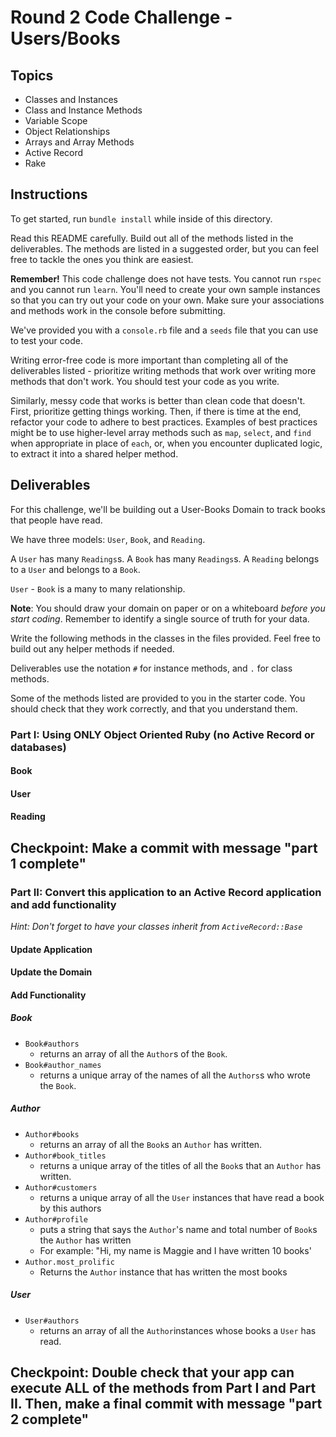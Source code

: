 # Round 2 Code Challenge - Users/Books

## Topics

- Classes and Instances
- Class and Instance Methods
- Variable Scope
- Object Relationships
- Arrays and Array Methods
- Active Record
- Rake

## Instructions

To get started, run `bundle install` while inside of this directory.

Read this README carefully. Build out all of the methods listed in the deliverables. The methods are listed in a suggested order, but you can feel free to tackle the ones you think are easiest.

**Remember!** This code challenge does not have tests. You cannot run `rspec` and you cannot run `learn`. You'll need to create your own sample instances so that you can try out your code on your own. Make sure your associations and methods work in the console before submitting.

We've provided you with a `console.rb` file and a `seeds` file that you can use to test your code.

Writing error-free code is more important than completing all of the deliverables listed - prioritize writing methods that work over writing more methods that don't work. You should test your code as you write.

Similarly, messy code that works is better than clean code that doesn't. First, prioritize getting things working. Then, if there is time at the end, refactor your code to adhere to best practices. Examples of best practices might be to use higher-level array methods such as `map`, `select`, and `find` when appropriate in place of `each`, or, when you encounter duplicated logic, to extract it into a shared helper method.

## Deliverables

For this challenge, we'll be building out a User-Books Domain to track books that people have read.

We have three models: `User`, `Book`, and `Reading`.

A `User` has many `Readings`s. A `Book` has many `Readings`s. A `Reading` belongs to a `User` and belongs to a `Book`.

`User` - `Book` is a many to many relationship.

**Note**: You should draw your domain on paper or on a whiteboard _before you start coding_. Remember to identify a single source of truth for your data.

Write the following methods in the classes in the files provided. Feel free to build out any helper methods if needed.

Deliverables use the notation `#` for instance methods, and `.` for class methods.

Some of the methods listed are provided to you in the starter code. You should check that they work correctly, and that you understand them.

### Part I: Using ONLY Object Oriented Ruby (no Active Record or databases)


#### Book

<!-- - `Book#initialize(title)` 
  - `Book` is initialized with a title (string)
  - title **cannot be** changed after the `Book` is initialized -->
<!-- - `Book#title`
  - returns the `Book`'s title -->
<!-- - `Book.all`
  - returns an array of all the `Book` instances that have been initialized -->
<!-- - `Book#readings`
  - returns an array of all the `Reading` instances for the `Book`. -->
<!-- - `Book#reader_names`
  - returns an array of the names of all the `User`s who have read the `Book`. -->

#### User

<!-- - `User#initialize(name)`
  - `User` is initialized with a name (string)
  - name **can be** changed after the User is initialized -->
<!-- - `User#name`
  - returns the `User`'s name -->
<!-- - `User.all`
  - returns an array of all the `User` instances that have been initialize -->
<!-- - `User#readings`
  - returns an array of `Reading` instances associated with the `User` instance. -->
<!-- - `User#books_read`
  - returns an array of `Book` instances that the `User` has read. -->
<!-- - `User#read_book(book)`
  - a `Book` instance is passed in as an argument
  - `User` should add that `Book` instance to it's list of books it has read `Book`s -->
<!-- - `User.scholars`
  - returns an array of all `User` instances that have read more than 2 `Book`s -->

#### Reading

<!-- - `Reading.all`
  - returns an array of all initialized `Reading` instances -->
<!-- - `Reading#user`
  - returns the `User` instance associated with the `Reading` instance -->
<!-- - `Reading#book`
  - returns the `Book` instance associated with the `Reading` instance -->


## Checkpoint: Make a commit with message "part 1 complete"


### Part II: Convert this application to an Active Record application and add functionality

_Hint: Don't forget to have your classes inherit from `ActiveRecord::Base`_

#### Update Application

<!-- - Create all of the necessary tables

- Make all of the necessary changes to your models
    - update your models so that they will work with Active Record
    - change and/or remove any _unneccessary_ class and instance methods that you have written inside of your models -->

#### Update the Domain 

<!-- - `Books` have many `Authors`
- `Authors` have many `Books`
- `Books` - `Authors` is a many to many relationship -->

#### Add Functionality

##### Book

- `Book#authors`
  - returns an array of all the `Author`s of the `Book`.
- `Book#author_names`
  - returns a unique array of the names of all the `Authors`s who wrote the `Book`.


##### Author

- `Author#books`
  - returns an array of all the `Book`s an `Author` has written.
- `Author#book_titles`
  - returns a unique array of the titles of all the `Book`s that an `Author` has written.
- `Author#customers`
  - returns a unique array of all the `User` instances that have read a book by this authors
- `Author#profile`
  - puts a string that says the `Author`'s name and total number of `Book`s the `Author` has written
  - For example: "Hi, my name is Maggie and I have written 10 books'
- `Author.most_prolific`
  - Returns the `Author` instance that has written the most books

##### User

- `User#authors`
  - returns an array of all the `Author`instances whose books a `User` has read.


## Checkpoint: Double check that your app can execute ALL of the methods from Part I and Part II. Then, make a final commit with message "part 2 complete"
